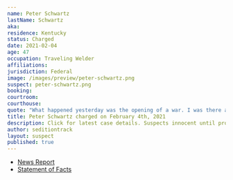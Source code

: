 ```yaml
---
name: Peter Schwartz
lastName: Schwartz
aka:
residence: Kentucky
status: Charged
date: 2021-02-04
age: 47
occupation: Traveling Welder
affiliations:
jurisdiction: Federal
image: /images/preview/peter-schwartz.png
suspect: peter-schwartz.png
booking:
courtroom:
courthouse:
quote: "What happened yesterday was the opening of a war. I was there and whether people will acknowledge it or not we are now at war."
title: Peter Schwartz charged on February 4th, 2021
description: Click for latest case details. Suspects innocent until proven guilty.
author: seditiontrack
layout: suspect
published: true
---
```

- [News Report](https://www.post-gazette.com/news/crime-courts/2021/02/04/peter-schwartz-us-capitol-riots-arrest-uniontown-kentucky/stories/202102040169)
- [Statement of Facts](https://www.justice.gov/usao-dc/case-multi-defendant/file/1364696/download)
